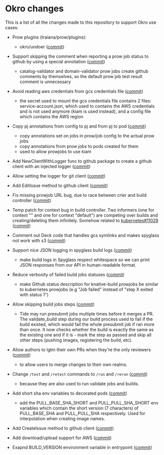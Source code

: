 # Okro changes

This is a list of all the changes made to this repository to support Okro use cases:

- Prow plugins (traiana/prow/plugins):
  - okro/undoer ([commit](https://github.com/traiana/test-infra/commit/42d85973f83e4f39cd592543be144cef7a4f6d09))

- Support skipping the comment when reporting a prow job status to github by using a special annotation ([commit](https://github.com/traiana/test-infra/commit/2b053d7c41120885f339df988714ba65b6775de0))
  - catalog-validator and domain-validator prow jobs create github comments by themselves, so the default prow job test result comment is unnecessary
  
- Avoid reading aws credentials from gcs credentials file ([commit](https://github.com/traiana/test-infra/commit/0aa71031f4eda26676630e0549b517bcca3fb959))
  - the secret used to mount the gcs credentials file contains 2 files: service-account.json, which used to contains the AWS
  credentials and is not used anymore (kiam is used instead), and a config file which contains the AWS region
  
- Copy pj annotations from config to pj and from pj to pod ([commit](https://github.com/traiana/test-infra/commit/498d4fd37468972ff2f872562601d990089b731d))
  - copy annotations set on jobs in prow/job config to the actual prow jobs
  - copy annotations from prow jobs to pods created for them
  - used to allow prowjobs to use kiam

- Add NewClientWithLogger func to github package to create a github client with an injected logger ([commit](https://github.com/traiana/test-infra/commit/74f80b7d1237fb2c8b5b3f6844bf119f203543ee))

- Allow setting the logger for git client ([commit](https://github.com/traiana/test-infra/commit/1666ebeb81d6b7ee303c642f0b9f38e98bca5d51))

- Add EditIssue method to github client ([commit](https://github.com/traiana/test-infra/commit/1e4254e8faa45936bfb4090430f10ac3de21d437 ))

- Fix missing prowjob URL bug, due to race between crier and build controller ([commit](https://github.com/traiana/test-infra/commit/d6129dd927ce985baa0f0bbd8ece3fbf1cd5a505))

- Temp patch for context bug in build controller. Two informers (one for context "" and one for context "default") are competing
over builds and creating/deleting them infinitely. Somehow related to [kubernetes#11029](https://github.com/kubernetes/test-infra/issues/11029) ([commit](https://github.com/traiana/test-infra/commit/fb2a1b7c9decf013cf8cfa19c8744e3a5c6f19ab))

- Comment out Deck code that handles gcs symlinks and makes spyglass not work with s3 ([commit](https://github.com/traiana/test-infra/commit/3992cb26b37b05b50bee9417c04c603d0d4d8357))

- Support nice JSON logging in spyglass build logs ([commit](https://github.com/traiana/test-infra/commit/baf2edc76450eece5cf60253b899f442c7d2bfd9))
  - make build logs in Spyglass respect whitespace so we can print JSON responses from our API in human-readable format.

- Reduce verbosity of failed build jobs statuses ([commit](https://github.com/traiana/test-infra/commit/6b1c7d0613ff48c3182e3e284778f83221f0f012))
  - make Github status description for knative-build prowjobs be similar to kubernetes prowjobs (e.g "Job failed" instead of "step X exited with status 1")

- Allow skipping build jobs steps ([commit](https://github.com/traiana/test-infra/commit/5b8af55c4fa160a26cbf558c7b9001b2531ac99e))
  - Tide may run presubmit jobs multiple times before it merges a PR. The validate_build step during our build process
    used to fail if the build existed, which would fail the whole presubmit job if ran more than once. It now checks
    whether the build is exactly the same as the existing one and if it is - mark the step as passed and skip all other
    steps (pushing images, registering the build, etc).

- Allow authors to lgtm their own PRs when they're the only reviewers ([commit](https://github.com/traiana/test-infra/commit/f2077f6c5fc22de520af5dd86c47725fc4ed7334))
  - to allow users to merge changes to their own realms.

- Change `/test` and `/retest` commands to `/run` and `/rerun` ([commit](https://github.com/traiana/test-infra/commit/262ef6edb8b8c684b164b776ad34c63223c928a3))
  - because they are also used to run validate jobs and builds.
  
- Add short sha env variables to decorated pods ([commit](https://github.com/traiana/test-infra/commit/2a9a0e38373a9d0d71934eb5177a9b4e17793e32))
  - add the PULL_BASE_SHA_SHORT and PULL_PULL_SHA_SHORT env variables which contain the short version (7 characters) of
    PULL_BASE_SHA and PULL_PULL_SHA respectively. Used for interpolation when creating image names.

- Add CreateIssue method to github client ([commit](https://github.com/traiana/test-infra/commit/c4eb98e3974952579becad07fd7b9c6ebd05c181))

- Add download/upload support for AWS ([commit](https://github.com/traiana/test-infra/commit/399221e950277f1a3fd58408628e207bf96d6ca2))

- Exapnd BUILD_VERSION environment variable in entrypoint ([commit](https://github.com/traiana/test-infra/commit/dcff9a87d60d9ea8a02f4111e075b92714c6ddaf))

